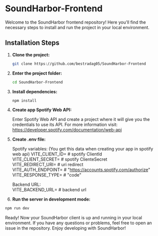 # SoundHarbor-Frontend

Welcome to the SoundHarbor frontend repository! Here you'll find the necessary steps to install and run the project in your local environment.

## Installation Steps

1. **Clone the project:**

   ```bash
   git clone https://github.com/bestradag05/SoundHarbor-Frontend

2. **Enter the project folder:**

   ```bash
   cd SoundHarbor-Frontend

3. **Install dependencies:**

   ```bash
   npm install

4. **Create app Spotify Web API:**

    
      Enter Spotify Web API and create a project where it will give you the credentials to use its API.
      For more information visit: https://developer.spotify.com/documentation/web-api

5. **Create .env file:**

     Spotify variables:  (You get this data when creating your app in spotify web api)
            VITE_CLIENT_ID= # spotify ClientId   
            VITE_CLIENT_SECRET= # spotify ClienteSecret   
            VITE_REDIRECT_URI= # uri redirect   
            VITE_AUTH_ENDPOINT= # "https://accounts.spotify.com/authorize"
            VITE_RESPONSE_TYPE= # "code"
             
      Backend URL:  
            VITE_BACKEND_URL= # backend url

6. **Run the server in development mode:**

```bash
npm run dev
```
Ready! Now your SoundHarbor client is up and running in your local environment. If you have any questions or problems, feel free to open an issue in the repository. Enjoy developing with SoundHarbor!
